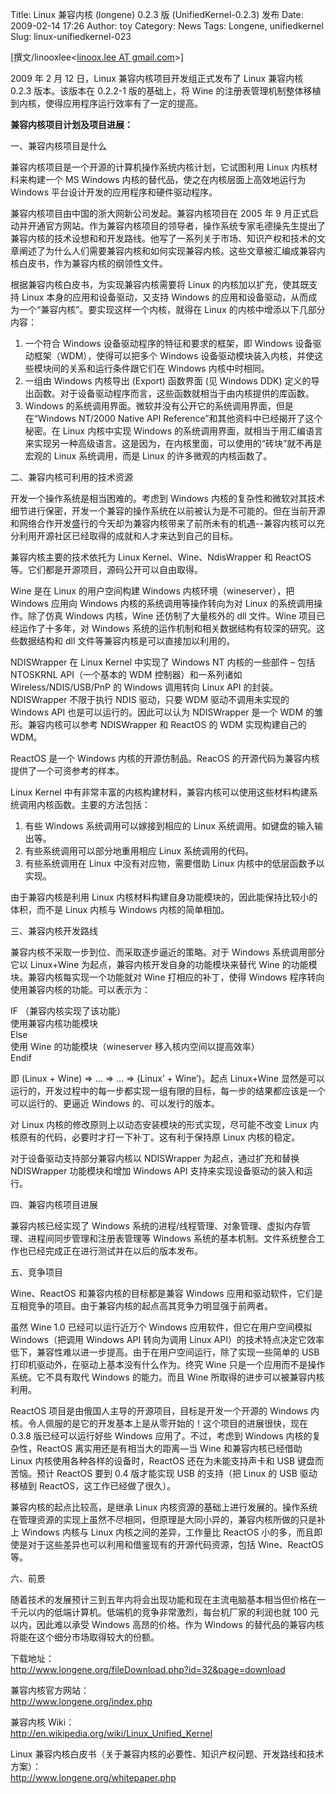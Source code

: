 Title: Linux 兼容内核 (longene) 0.2.3 版 (UnifiedKernel-0.2.3) 发布
Date: 2009-02-14 17:26
Author: toy
Category: News
Tags: Longene, unifiedkernel
Slug: linux-unifiedkernel-023

[撰文/linooxlee<[linoox.lee AT
gmail.com](mailto:linooxlee@gmail.com)>]

2009 年 2 月 12 日，Linux 兼容内核项目开发组正式发布了 Linux 兼容内核
0.2.3 版本。该版本在 0.2.2-1 版的基础上，将 Wine
的注册表管理机制整体移植到内核，使得应用程序运行效率有了一定的提高。

**兼容内核项目计划及项目进展：**

一、兼容内核项目是什么

兼容内核项目是一个开源的计算机操作系统内核计划，它试图利用 Linux
内核材料来构建一个 MS Windows 内核的替代品，使之在内核层面上高效地运行为
Windows 平台设计开发的应用程序和硬件驱动程序。

兼容内核项目由中国的浙大网新公司发起。兼容内核项目在 2005 年 9
月正式启动并开通官方网站。作为兼容内核项目的领导者，操作系统专家毛德操先生提出了兼容内核的技术设想和和开发路线。他写了一系列关于市场、知识产权和技术的文章阐述了为什么人们需要兼容内核和如何实现兼容内核。这些文章被汇编成兼容内核白皮书，作为兼容内核的纲领性文件。

根据兼容内核白皮书，为实现兼容内核需要将 Linux
的内核加以扩充，使其既支持 Linux 本身的应用和设备驱动，又支持 Windows
的应用和设备驱动，从而成为一个“兼容内核”。要实现这样一个内核，就得在
Linux 的内核中增添以下几部分内容：

1.  一个符合 Windows 设备驱动程序的特征和要求的框架，即 Windows
    设备驱动框架（WDM），使得可以把多个 Windows
    设备驱动模块装入内核，并使这些模块间的关系和运行条件跟它们在 Windows
    内核中时相同。
2.  一组由 Windows 内核导出 (Export) 函数界面 (见 Windows DDK)
    定义的导出函数。对于设备驱动程序而言，这些函数就相当于由内核提供的库函数。
3.  Windows
    的系统调用界面。微软并没有公开它的系统调用界面，但是在“Windows
    NT/2000 Native API Reference”和其他资料中已经揭开了这个秘密。在
    Linux 内核中实现 Windows
    的系统调用界面，就相当于用汇编语言来实现另一种高级语言。这是因为，在内核里面，可以使用的“砖块”就不再是宏观的
    Linux 系统调用，而是 Linux 的许多微观的内核函数了。

二、兼容内核可利用的技术资源

开发一个操作系统是相当困难的。考虑到 Windows
内核的复杂性和微软对其技术细节进行保密，开发一个兼容的操作系统在以前被认为是不可能的。但在当前开源和网络合作开发盛行的今天却为兼容内核带来了前所未有的机遇--兼容内核可以充分利用开源社区已经取得的成就和人才来达到自己的目标。

兼容内核主要的技术依托为 Linux Kernel、Wine、NdisWrapper 和 ReactOS
等。它们都是开源项目，源码公开可以自由取得。

Wine 是在 Linux 的用户空间构建 Windows 内核环境（wineserver），把
Windows 应用向 Windows 内核的系统调用等操作转向为对 Linux
的系统调用操作。除了仿真 Windows 内核，Wine 还仿制了大量核外的 dll
文件。Wine 项目已经运作了十多年，对 Windows
系统的运作机制和相关数据结构有较深的研究。这些数据结构和 dll
文件等兼容内核是可以直接加以利用的。

NDISWrapper 在 Linux Kernel 中实现了 Windows NT 内核的一些部件 – 包括
NTOSKRNL API（一个基本的 WDM 控制器）和一系列诸如 Wireless/NDIS/USB/PnP
的 Windows 调用转向 Linux API 的封装。NDISWrapper 不限于执行 NDIS
驱动，只要 WDM 驱动不调用未实现的 Windows API
也是可以运行的。因此可以认为 NDISWrapper 是一个 WDM
的雏形。兼容内核可以参考 NDISWrapper 和 ReactOS 的 WDM 实现构建自己的
WDM。

ReactOS 是一个 Windows 内核的开源仿制品。ReacOS
的开源代码为兼容内核提供了一个可资参考的样本。

Linux Kernel
中有非常丰富的内核构建材料，兼容内核可以使用这些材料构建系统调用内核函数。主要的方法包括：

1.  有些 Windows 系统调用可以嫁接到相应的 Linux
    系统调用。如键盘的输入输出等。
2.  有些系统调用可以部分地重用相应 Linux 系统调用的代码。
3.  有些系统调用在 Linux 中没有对应物，需要借助 Linux
    内核中的低层函数予以实现。

由于兼容内核是利用 Linux
内核材料构建自身功能模块的，因此能保持比较小的体积，而不是 Linux 内核与
Windows 内核的简单相加。

三、兼容内核开发路线

兼容内核不采取一步到位、而采取逐步逼近的策略。对于 Windows
系统调用部分它以 Linux+Wine 为起点，兼容内核开发自身的功能模块来替代
Wine 的功能模块。兼容内核每实现一个功能就对 Wine 打相应的补丁，使得
Windows 程序转向使用兼容内核的功能。可以表示为：

IF （兼容内核实现了该功能）  
使用兼容内核功能模块  
Else  
使用 Wine 的功能模块（wineserver 移入核内空间以提高效率）  
Endif

即 (Linux + Wine) => … => … => (Linux’ + Wine’)。起点 Linux+Wine
显然是可以运行的，开发过程中的每一步都实现一组有限的目标，每一步的结果都应该是一个可以运行的、更逼近
Windows 的、可以发行的版本。

对 Linux 内核的修改原则上以动态安装模块的形式实现，尽可能不改变 Linux
内核原有的代码，必要时才打一下补丁。这有利于保持原 Linux 内核的稳定。

对于设备驱动支持部分兼容内核以 NDISWrapper 为起点，通过扩充和替换
NDISWrapper 功能模块和增加 Windows API 支持来实现设备驱动的装入和运行。

四、兼容内核项目进展

兼容内核已经实现了 Windows
系统的进程/线程管理、对象管理、虚拟内存管理、进程间同步管理和注册表管理等
Windows
系统的基本机制。文件系统整合工作也已经完成正在进行测试并在以后的版本发布。

五、竞争项目

Wine、ReactOS 和兼容内核的目标都是兼容 Windows
应用和驱动软件，它们是互相竞争的项目。由于兼容内核的起点高其竞争力明显强于前两者。

虽然 Wine 1.0 已经可以运行近万个 Windows 应用软件，但它在用户空间模拟
Windows（把调用 Windows API 转向为调用 Linux
API）的技术特点决定它效率低下，兼容性难以进一步提高。由于在用户空间运行，除了实现一些简单的
USB 打印机驱动外，在驱动上基本没有什么作为。终究 Wine
只是一个应用而不是操作系统。它不具有取代 Windows 的能力。而且 Wine
所取得的进步可以被兼容内核利用。

ReactOS 项目是由俄国人主导的开源项目，目标是开发一个开源的 Windows
内核。令人佩服的是它的开发基本上是从零开始的！这个项目的进展很快，现在
0.3.8 版已经可以运行好些 Windows 应用了。不过，考虑到 Windows
内核的复杂性，ReactOS 离实用还是有相当大的距离—当 Wine
和兼容内核已经借助 Linux 内核使用各种各样的设备时，ReactOS
还在为未能支持声卡和 USB 键盘而苦恼。预计 ReactOS 要到 0.4 版才能实现
USB 的支持（把 Linux 的 USB 驱动移植到 ReactOS，这工作已经做了很久）。

兼容内核的起点比较高，是继承 Linux
内核资源的基础上进行发展的。操作系统在管理资源的实现上虽然不尽相同，但原理是大同小异的，兼容内核所做的只是补上
Windows 内核与 Linux 内核之间的差异，工作量比 ReactOS
小的多，而且即使是对于这些差异也可以利用和借鉴现有的开源代码资源，包括
Wine、ReactOS 等。

六、前景

随着技术的发展预计三到五年内将会出现功能和现在主流电脑基本相当但价格在一千元以内的低端计算机。低端机的竞争非常激烈，每台机厂家的利润也就
100 元以内，因此难以承受 Windows 高昂的价格。作为 Windows
的替代品的兼容内核将能在这个细分市场取得较大的份额。

下载地址：  
<http://www.longene.org/fileDownload.php?id=32&page=download>

兼容内核官方网站：  
<http://www.longene.org/index.php>

兼容内核 Wiki：  
<http://en.wikipedia.org/wiki/Linux_Unified_Kernel>

Linux
兼容内核白皮书（关于兼容内核的必要性、知识产权问题、开发路线和技术方案）：  
<http://www.longene.org/whitepaper.php>
